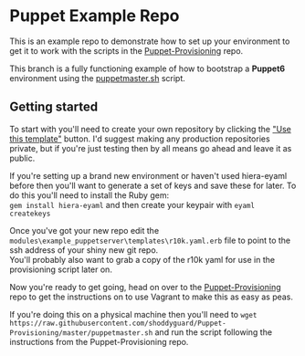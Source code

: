 # Puppet Example Repo
This is an example repo to demonstrate how to set up your environment to get it to work with the scripts in the [Puppet-Provisioning](https://github.com/shoddyguard/Puppet-Provisioning) repo.  

This branch is a fully functioning example of how to bootstrap a **Puppet6** environment using the [puppetmaster.sh](https://github.com/shoddyguard/Puppet-Provisioning/blob/master/puppetmaster.sh) script.

## Getting started
To start with you'll need to create your own repository by clicking the ["Use this template"](https://github.com/shoddyguard/puppet_hiera_example/generate) button.
I'd suggest making any production repositories private, but if you're just testing then by all means go ahead and leave it as public.

If you're setting up a brand new environment or haven't used hiera-eyaml before then you'll want to generate a set of keys and save these for later.
To do this you'll need to install the Ruby gem:  
`gem install hiera-eyaml` and then create your keypair with `eyaml createkeys`

Once you've got your new repo edit the `modules\example_puppetserver\templates\r10k.yaml.erb` file to point to the ssh address of your shiny new git repo.  
You'll probably also want to grab a copy of the r10k yaml for use in the provisioning script later on.

Now you're ready to get going, head on over to the [Puppet-Provisioning](https://github.com/shoddyguard/Puppet-Provisioning) repo to get the instructions on to use Vagrant to make this as easy as peas.

If you're doing this on a physical machine then you'll need to `wget https://raw.githubusercontent.com/shoddyguard/Puppet-Provisioning/master/puppetmaster.sh` and run the script following the instructions from the Puppet-Provisioning repo.